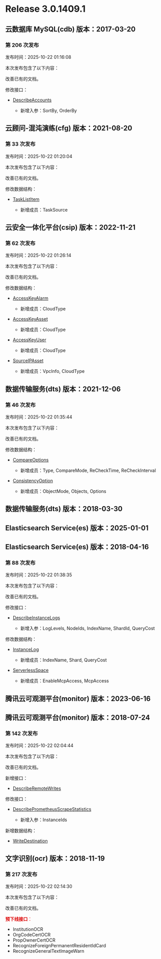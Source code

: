 # Release 3.0.1409.1

## 云数据库 MySQL(cdb) 版本：2017-03-20

### 第 206 次发布

发布时间：2025-10-22 01:16:08

本次发布包含了以下内容：

改善已有的文档。

修改接口：

* [DescribeAccounts](https://cloud.tencent.com/document/api/236/17499)

	* 新增入参：SortBy, OrderBy




## 云顾问-混沌演练(cfg) 版本：2021-08-20

### 第 33 次发布

发布时间：2025-10-22 01:20:04

本次发布包含了以下内容：

改善已有的文档。

修改数据结构：

* [TaskListItem](https://cloud.tencent.com/document/api/1500/71784#TaskListItem)

	* 新增成员：TaskSource




## 云安全一体化平台(csip) 版本：2022-11-21

### 第 62 次发布

发布时间：2025-10-22 01:26:14

本次发布包含了以下内容：

改善已有的文档。

修改数据结构：

* [AccessKeyAlarm](https://cloud.tencent.com/document/api/664/90825#AccessKeyAlarm)

	* 新增成员：CloudType

* [AccessKeyAsset](https://cloud.tencent.com/document/api/664/90825#AccessKeyAsset)

	* 新增成员：CloudType

* [AccessKeyUser](https://cloud.tencent.com/document/api/664/90825#AccessKeyUser)

	* 新增成员：CloudType

* [SourceIPAsset](https://cloud.tencent.com/document/api/664/90825#SourceIPAsset)

	* 新增成员：VpcInfo, CloudType




## 数据传输服务(dts) 版本：2021-12-06

### 第 46 次发布

发布时间：2025-10-22 01:35:44

本次发布包含了以下内容：

改善已有的文档。

修改数据结构：

* [CompareOptions](https://cloud.tencent.com/document/api/571/82108#CompareOptions)

	* 新增成员：Type, CompareMode, ReCheckTime, ReCheckInterval

* [ConsistencyOption](https://cloud.tencent.com/document/api/571/82108#ConsistencyOption)

	* 新增成员：ObjectMode, Objects, Options




## 数据传输服务(dts) 版本：2018-03-30



## Elasticsearch Service(es) 版本：2025-01-01



## Elasticsearch Service(es) 版本：2018-04-16

### 第 88 次发布

发布时间：2025-10-22 01:38:35

本次发布包含了以下内容：

改善已有的文档。

修改接口：

* [DescribeInstanceLogs](https://cloud.tencent.com/document/api/845/33760)

	* 新增入参：LogLevels, NodeIds, IndexName, ShardId, QueryCost


修改数据结构：

* [InstanceLog](https://cloud.tencent.com/document/api/845/30634#InstanceLog)

	* 新增成员：IndexName, Shard, QueryCost

* [ServerlessSpace](https://cloud.tencent.com/document/api/845/30634#ServerlessSpace)

	* 新增成员：EnableMcpAccess, McpAccess




## 腾讯云可观测平台(monitor) 版本：2023-06-16



## 腾讯云可观测平台(monitor) 版本：2018-07-24

### 第 142 次发布

发布时间：2025-10-22 02:04:44

本次发布包含了以下内容：

改善已有的文档。

新增接口：

* [DescribeRemoteWrites](https://cloud.tencent.com/document/api/248/124448)

修改接口：

* [DescribePrometheusScrapeStatistics](https://cloud.tencent.com/document/api/248/124007)

	* 新增入参：InstanceIds


新增数据结构：

* [WriteDestination](https://cloud.tencent.com/document/api/248/30354#WriteDestination)



## 文字识别(ocr) 版本：2018-11-19

### 第 217 次发布

发布时间：2025-10-22 02:14:30

本次发布包含了以下内容：

改善已有的文档。

<font color="#dd0000">**预下线接口**：</font>

* InstitutionOCR
* OrgCodeCertOCR
* PropOwnerCertOCR
* RecognizeForeignPermanentResidentIdCard
* RecognizeGeneralTextImageWarn



